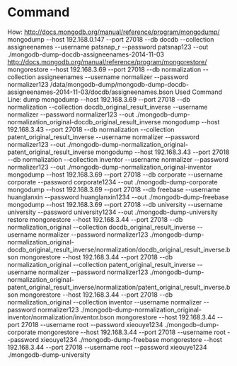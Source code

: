 # Command

How:
http://docs.mongodb.org/manual/reference/program/mongodump/
mongodump --host 192.168.0.147 --port 27018 --db docdb --collection assigneenames --username patsnap_r --password patsnap123 --out ./mongodb-dump-docdb-assigneenames-2014-11-03
http://docs.mongodb.org/manual/reference/program/mongorestore/
mongorestore --host 192.168.3.69 --port 27018 --db normalization --collection assigneenames --username normalizer --password normalizer123 /data/mongodb-dump/mongodb-dump-docdb-assigneenames-2014-11-03/docdb/assigneenames.bson
Used Command Line:
dump
mongodump --host 192.168.3.69 --port 27018 --db normalization --collection docdb_original_result_inverse --username normalizer --password normalizer123 --out ./mongodb-dump-normalization_original-docdb_original_result_inverse
mongodump --host 192.168.3.43 --port 27018 --db normalization --collection patent_original_result_inverse --username normalizer --password normalizer123 --out ./mongodb-dump-normalization_original-patent_original_result_inverse
mongodump --host 192.168.3.43 --port 27018 --db normalization --collection inventor --username normalizer --password normalizer123 --out ./mongodb-dump-normalization_original-inventor
mongodump --host 192.168.3.69 --port 27018 --db corporate --username corporate --password corporate1234 --out ./mongodb-dump-corporate mongodump --host 192.168.3.69 --port 27018 --db freebase --username huanglanxin --password huanglanxin1234 --out ./mongodb-dump-freebase
mongodump --host 192.168.3.69 --port 27018 --db university --username university --password university1234 --out ./mongodb-dump-university restore
mongorestore --host 192.168.3.44 --port 27018 --db normalization_original --collection docdb_original_result_inverse --username normalizer --password normalizer123 ./mongodb-dump-normalization_original-docdb_original_result_inverse/normalization/docdb_original_result_inverse.bson
mongorestore --host 192.168.3.44 --port 27018 --db normalization_original --collection patent_original_result_inverse --username normalizer --password normalizer123 ./mongodb-dump-normalization_original-patent_original_result_inverse/normalization/patent_original_result_inverse.bson
mongorestore --host 192.168.3.44 --port 27018 --db normalization_original --collection inventor --username normalizer --password normalizer123 ./mongodb-dump-normalization_original-inventor/normalization/inventor.bson
mongorestore --host 192.168.3.44 --port 27018 --username root --password xieouye1234 ./mongodb-dump-corporate
mongorestore --host 192.168.3.44 --port 27018 --username root --password xieouye1234 ./mongodb-dump-freebase
mongorestore --host 192.168.3.44 --port 27018 --username root --password xieouye1234 ./mongodb-dump-university